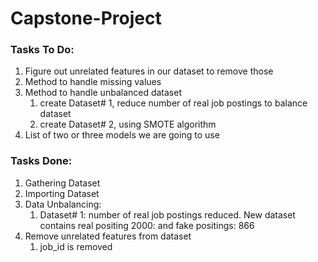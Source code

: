 # Capstone-Project

### Tasks To Do:
1. Figure out unrelated features in our dataset to remove those
2. Method to handle missing values
3. Method to handle unbalanced dataset
    1. create Dataset# 1, reduce number of real job postings to balance dataset
    2. create Dataset# 2, using SMOTE algorithm
4. List of two or three models we are going to use

### Tasks Done:
1. Gathering Dataset
2. Importing Dataset
3. Data Unbalancing:
    1. Dataset# 1: number of real job postings reduced. New dataset contains real positing 2000: and fake positings: 866
4. Remove unrelated features from dataset
    1. job_id is removed
